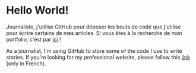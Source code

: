 # Hello World!
Journaliste, j'utilise GitHub pour déposer les bouts de code que j'utilise pour écrire certains de mes articles. Si vous êtes à la recherche de mon portfolio, c'est par [ici](https://deroudilhep.github.io/) ! 

As a journalist, I'm using GitHub to store some of the code I use to write stories. If you're looking for my professional website, please follow this [link](https://deroudilhep.github.io/) (only in French).
